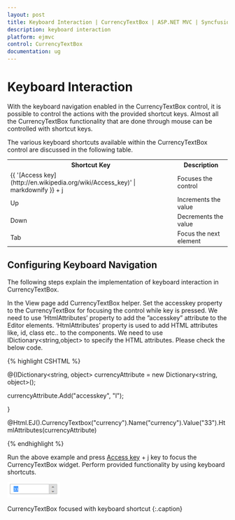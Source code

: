 ```yaml
---
layout: post
title: Keyboard Interaction | CurrencyTextBox | ASP.NET MVC | Syncfusion
description: keyboard interaction
platform: ejmvc
control: CurrencyTextBox
documentation: ug
---
```


# Keyboard Interaction

With the keyboard navigation enabled in the CurrencyTextBox control, it is possible to control the actions with the provided shortcut keys. Almost all the CurrencyTextBox functionality that are done through mouse can be controlled with shortcut keys.

The various keyboard shortcuts available within the CurrencyTextBox control are discussed in the following table. 



<table>
<tr>
<th>
Shortcut Key</th><th>
Description</th></tr>
<tr>
<td>
{{ '[Access key](http://en.wikipedia.org/wiki/Access_key)' | markdownify }} + j</td><td>
Focuses the control</td></tr>
<tr>
<td>
Up</td><td>
Increments the value</td></tr>
<tr>
<td>
Down</td><td>
Decrements the value</td></tr>
<tr>
<td>
Tab</td><td>
Focus the next element</td></tr>
</table>

## Configuring Keyboard Navigation

The following steps explain the implementation of keyboard interaction in CurrencyTextBox.

In the View page add CurrencyTextBox helper. Set the accesskey property to the CurrencyTextBox for focusing the control while key is pressed. We need to use ‘HtmlAttributes’ property to add the ”accesskey” attribute to the Editor elements. ‘HtmlAttributes’ property is used to add HTML attributes like, id, class etc.. to the components. We need to use IDictionary<string,object> to specify the HTML attributes. Please check the below code.


{% highlight CSHTML %}

@{IDictionary<string, object> currencyAttribute = new Dictionary<string, object>();

currencyAttribute.Add("accesskey", "l");

}



@Html.EJ().CurrencyTextbox("currency").Name("currency").Value("33").HtmlAttributes(currencyAttribute)

{% endhighlight %}

Run the above example and press [Access key](http://en.wikipedia.org/wiki/Access_key) + j key to focus the CurrencyTextBox widget. Perform provided functionality by using keyboard shortcuts.



![](Keyboard-Interaction_images/Keyboard-Interaction_img1.png)

CurrencyTextBox focused with keyboard shortcut
{:.caption}


